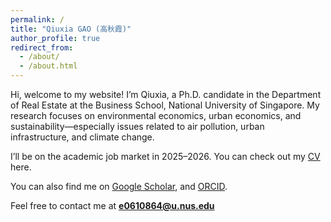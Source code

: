 ```yaml
---
permalink: /
title: "Qiuxia GAO (高秋霞)"
author_profile: true
redirect_from: 
  - /about/
  - /about.html
---
```


Hi, welcome to my website! I’m Qiuxia, a Ph.D. candidate in the Department of Real Estate at the Business School, National University of Singapore. My research focuses on environmental economics, urban economics, and sustainability—especially issues related to air pollution, urban infrastructure, and climate change.  

I’ll be on the academic job market in 2025–2026. You can check out my [CV](../assets/QiuxiaGAO_CV.pdf) here.  

You can also find me on [Google Scholar](https://scholar.google.com/citations?hl=en&user=bKLZ8yYAAAAJ&view_op=list_works&citft=2&email_for_op=e0610864%40u.nus.edu&gmla=AH8HC4yDZiZjenhypr5iHADseNAk9P0zSUhUcMdYZ9pgeBZw4qjwl1PxD-HEqMYe_Z9AAezYNHNRpr_iJGdPoA), and [ORCID](https://orcid.org/0000-0002-8679-9348).

Feel free to contact me at **e0610864@u.nus.edu**  


